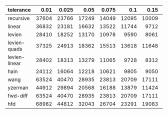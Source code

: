 | tolerance  |  0.01 |  0.025 |  0.05 |  0.075 |  0.1 |  0.15 |  0.2 |  0.25 |  0.5 |  1 |
|-----------| -----:| -----:| -----:| -----:| -----:| -----:| -----:| -----:| -----:| -----:|
| recursive    | 37604 | 23766 | 17249 | 14049 | 12095 | 10009 | 8828 | 7892 | 5687 | 4096 |
| linear       | 36832 | 23181 | 16632 | 13522 | 11744 | 9712 | 8440 | 7622 | 5483 | 4018 |
| levien       | 28410 | 18252 | 13170 | 10978 | 9590 | 8061 | 7066 | 6413 | 4821 | 3724 |
| levien-quads | 37325 | 24913 | 18362 | 15513 | 13618 | 11648 | 10390 | 9519 | 7212 | 5556 |
| levien-linear| 28402 | 18313 | 13279 | 11065 | 9728 | 8312 | 7360 | 6744 | 5133 | 3898 |
| hain         | 24112 | 16064 | 12218 | 10621 | 9805 | 9050 | 8975 | 9411 | 6878 | 5054 |
| wang         | 63524 | 40470 | 28935 | 23813 | 20709 | 17111 | 14930 | 13461 | 9778 | 7199 |
| yzerman      | 44912 | 29894 | 20568 | 16188 | 13879 | 11424 | 10182 | 9519 | 8228 | 9162 |
| fwd-diff     | 63524 | 40470 | 28935 | 23813 | 20709 | 17111 | 14930 | 13461 | 9778 | 7199 |
| hfd          | 68982 | 44812 | 32043 | 26704 | 23291 | 19083 | 16812 | 15203 | 11186 | 8191 |
